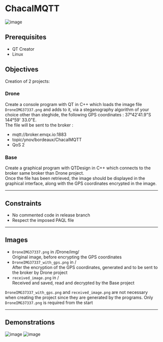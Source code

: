 # ChacalMQTT

![image](https://user-images.githubusercontent.com/72506988/236503946-a294c78b-9646-4410-84c8-7109cb17a051.png)

## Prerequisites
- QT Creator 
- Linux 

## Objectives  
Creation of 2 projects:

### Drone
Create a console program with QT in C++ which loads the image file ```DroneIMG37337.png``` and adds to it, via a steganography algorithm of your choice other than steghide, the following GPS coordinates : 37°42'41.9"S 144°59' 33.0"E.  
The file will be sent to the broker :
- mqtt://broker.emqx.io:1883
- topic/ynov/bordeaux/ChacalMQTT
- QoS 2

### Base
Create a graphical program with QTDesign in C++ which connects to the broker same broker than Drone project.  
Once the file has been retrieved, the image should be displayed in the graphical interface, along with the GPS coordinates encrypted in the image.

---

## Constraints  
- No commented code in release branch
- Respect the imposed PAQL file

--- 

## Images 
- ```DroneIMG37337.png``` in /Drone/img/  
Original image, before encrypting the GPS coordinates
- ```DroneIMG37337_with_gps.png``` in /  
After the encryption of the GPS coordinates, generated and to be sent to the broker by Drone project  
- ```received_image.png``` in /  
Received and saved, read and decrypted by the Base project  

```DroneIMG37337_with_gps.png``` and ```received_image.png``` are not necessary when creating the project since they are generated by the programs. Only ```DroneIMG37337.png``` is required from the start

---

## Demonstrations
![image](https://user-images.githubusercontent.com/72506988/236677713-7503023d-daa0-4197-b80b-403e1490a35e.png)
![image](https://user-images.githubusercontent.com/72506988/236677723-5329eb88-2789-40b7-8831-71d0a5f0cfed.png)